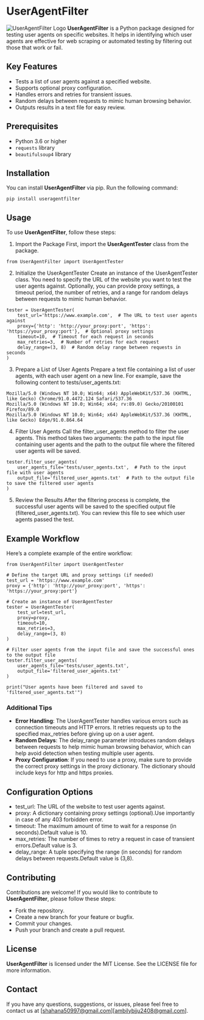 # UserAgentFilter
![UserAgentFilter Logo](https://path-to-your-logo/logo.png)
**UserAgentFilter** is a Python package designed for testing user agents on specific websites. It helps in identifying which user agents are effective for web scraping or automated testing by filtering out those that work or fail.

## Key Features
- Tests a list of user agents against a specified website.
- Supports optional proxy configuration.
- Handles errors and retries for transient issues.
- Random delays between requests to mimic human browsing behavior.
- Outputs results in a text file for easy review.

## Prerequisites

- Python 3.6 or higher
- `requests` library
- `beautifulsoup4` library

## Installation

You can install **UserAgentFilter** via pip. Run the following command:

```
pip install useragentfilter
```

## Usage

To use **UserAgentFilter**, follow these steps:

1. Import the Package
First, import the **UserAgentTester** class from the package.

```
from UserAgentFilter import UserAgentTester
```

2. Initialize the UserAgentTester
Create an instance of the UserAgentTester class. You need to specify the URL of the website you want to test the user agents against. Optionally, you can provide proxy settings, a timeout period, the number of retries, and a range for random delays between requests to mimic human behavior.

```
tester = UserAgentTester(
    test_url='https://www.example.com',  # The URL to test user agents against
    proxy={'http': 'http://your_proxy:port', 'https': 'https://your_proxy:port'},  # Optional proxy settings
    timeout=10,  # Timeout for each request in seconds
    max_retries=3,  # Number of retries for each request
    delay_range=(3, 8)  # Random delay range between requests in seconds
)

```
3. Prepare a List of User Agents
Prepare a text file containing a list of user agents, with each user agent on a new line. For example, save the following content to tests/user_agents.txt:

```
Mozilla/5.0 (Windows NT 10.0; Win64; x64) AppleWebKit/537.36 (KHTML, like Gecko) Chrome/91.0.4472.124 Safari/537.36
Mozilla/5.0 (Windows NT 10.0; Win64; x64; rv:89.0) Gecko/20100101 Firefox/89.0
Mozilla/5.0 (Windows NT 10.0; Win64; x64) AppleWebKit/537.36 (KHTML, like Gecko) Edge/91.0.864.64
```
4. Filter User Agents
Call the filter_user_agents method to filter the user agents. This method takes two arguments: the path to the input file containing user agents and the path to the output file where the filtered user agents will be saved.

```
tester.filter_user_agents(
    user_agents_file='tests/user_agents.txt',  # Path to the input file with user agents
    output_file='filtered_user_agents.txt'  # Path to the output file to save the filtered user agents
)
```
5. Review the Results
After the filtering process is complete, the successful user agents will be saved to the specified output file (filtered_user_agents.txt). You can review this file to see which user agents passed the test.

## Example Workflow
Here’s a complete example of the entire workflow:

```
from UserAgentFilter import UserAgentTester

# Define the target URL and proxy settings (if needed)
test_url = 'https://www.example.com'
proxy = {'http': 'http://your_proxy:port', 'https': 'https://your_proxy:port'}

# Create an instance of UserAgentTester
tester = UserAgentTester(
    test_url=test_url,
    proxy=proxy,
    timeout=10,
    max_retries=3,
    delay_range=(3, 8)
)

# Filter user agents from the input file and save the successful ones to the output file
tester.filter_user_agents(
    user_agents_file='tests/user_agents.txt',
    output_file='filtered_user_agents.txt'
)

print("User agents have been filtered and saved to 'filtered_user_agents.txt'")
```
### Additional Tips
- **Error Handling**: The UserAgentTester handles various errors such as connection timeouts and HTTP errors. It retries requests up to the specified max_retries before giving up on a user agent.
- **Random Delays**: The delay_range parameter introduces random delays between requests to help mimic human browsing behavior, which can help avoid detection when testing multiple user agents.
- **Proxy Configuration**: If you need to use a proxy, make sure to provide the correct proxy settings in the proxy dictionary. The dictionary should include keys for http and https proxies.

## Configuration Options

- test_url: The URL of the website to test user agents against.
- proxy: A dictionary containing proxy settings (optional).Use importantly in case of any 403 forbidden error.
- timeout: The maximum amount of time to wait for a response (in seconds).Default value is 10.
- max_retries: The number of times to retry a request in case of transient errors.Default value is 3.
- delay_range: A tuple specifying the range (in seconds) for random delays between requests.Default value is (3,8).

## Contributing

Contributions are welcome! If you would like to contribute to **UserAgentFilter**, please follow these steps:

- Fork the repository.
- Create a new branch for your feature or bugfix.
- Commit your changes.
- Push your branch and create a pull request.

## License
**UserAgentFilter** is licensed under the MIT License. See the LICENSE file for more information.

## Contact
If you have any questions, suggestions, or issues, please feel free to contact us at [shahana50997@gmail.com][ambilybiju2408@gmail.com].



